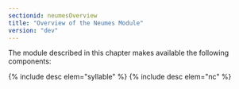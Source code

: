 ```yaml
---
sectionid: neumesOverview
title: "Overview of the Neumes Module"
version: "dev"
---
```


The module described in this chapter makes available the following components:

{% include desc elem="syllable" %}
{% include desc elem="nc" %}
